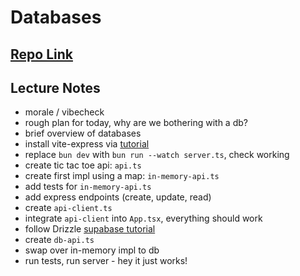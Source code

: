 # Databases

## [Repo Link](https://github.com/fractal-bootcamp/assignment-3-databases)

## Lecture Notes
- morale / vibecheck
- rough plan for today, why are we bothering with a db?
- brief overview of databases
- install vite-express via [tutorial](https://github.com/szymmis/vite-express?tab=readme-ov-file#fresh-setup-with-create-vite)
- replace `bun dev` with `bun run --watch server.ts`, check working
- create tic tac toe api: `api.ts`
- create first impl using a map: `in-memory-api.ts`
- add tests for `in-memory-api.ts`
- add express endpoints (create, update, read)
- create `api-client.ts`
- integrate `api-client` into `App.tsx`, everything should work
- follow Drizzle [supabase tutorial](https://orm.drizzle.team/docs/get-started/supabase-new)
- create `db-api.ts`
- swap over in-memory impl to db
- run tests, run server - hey it just works!